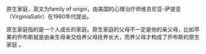 
原生家庭，英文为family of origin，由美国的心理治疗师维吉尼亚-萨提亚（VirginiaSatir）在1960年代提出。

原生家庭指的是一个人成长的家庭。原生家庭的父母不一定是他的亲父母，比如苹果的乔布斯就是由亲生母亲交给养父母抚养长大，而养父母才构成了乔布斯的原生家庭 。











<!--stackedit_data:
eyJoaXN0b3J5IjpbLTEzODkzOTM4NTUsMTI2NjMxNDI5MywyMD
M1OTEzODM2LC0xMTUzNjE5MDE1LDIwMzQxMTcwOTIsOTY5MjY1
ODA2XX0=
-->